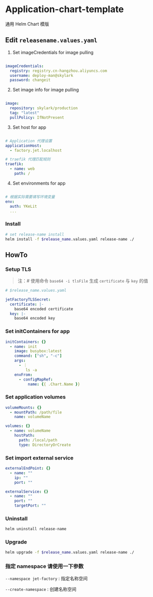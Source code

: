 # Application-chart-template
通用 Helm Chart 模版

## Edit  `releasename.values.yaml`

1. Set imageCredentials for image pulling

```yaml

imageCredentials: 
  registry: registry.cn-hangzhou.aliyuncs.com
  username: deploy-man@skylark
  password: changeit
```

2. Set image info for image pulling

```yaml

image:
  repository: skylark/production
  tag: "latest"
  pullPolicy: IfNotPresent
```

3. Set host for app

```yaml

# Application 代理设置
applicationHost: 
  - factory.jet.localhost

# traefik 代理匹配规则
traefik:
  - name: web
    path: /
```

4. Set environments for app

```yaml

# 根据实际需要填写环境变量
env:
  auth: YKeLit
  ...
```

### Install

```bash
# set release-name install
helm install -f $release_name.values.yaml release-name ./
```

## HowTo

### Setup TLS

> 注：# 使用命令 `base64 -i tlsFile` 生成  `certificate` 与 `key` 的值

```yaml
# $release_name.values.yaml

jetFactoryTLSSecret:
  certificate: |-
    base64 encoded certificate
  key: |-
    base64 encoded key
```

### Set initContainers for app
```yaml
initContainers: {}
  - name: init
    image: busybox:latest
    command: ["sh", "-c"]
    args: 
      - ｜
         ls -a
    envFrom:
      - configMapRef:
          name: {{ .Chart.Name }}
```

### Set application volumes
```yaml
volumeMounts: {}
  - mountPath: /path/file
    name: volumeName

volumes: {}
  - name: volumeName
    hostPath: 
      path: /local/path
      type: DirectoryOrCreate
```

### Set import external service

```yaml
externalEndPoint: {}
  - name: ""
    ip: ""
    port: ""

externalService: {}
  - name: ""
    port: ""
    targetPort: ""
```

### Uninstall

```bash
helm uninstall release-name
```

### Upgrade

```bash
helm upgrade -f $release_name.values.yaml release-name ./
```

### 指定 namespace 请使用一下参数

`--namespace jet-factory` : 指定名称空间

`--create-namespace` : 创建名称空间

